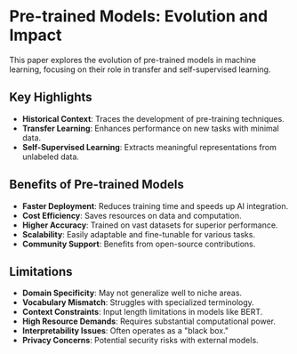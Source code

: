 # Pre-trained Models: Evolution and Impact

This paper explores the evolution of pre-trained models in machine learning, focusing on their role in transfer and self-supervised learning.

## Key Highlights

- **Historical Context**: Traces the development of pre-training techniques.
- **Transfer Learning**: Enhances performance on new tasks with minimal data.
- **Self-Supervised Learning**: Extracts meaningful representations from unlabeled data.

## Benefits of Pre-trained Models

- **Faster Deployment**: Reduces training time and speeds up AI integration.
- **Cost Efficiency**: Saves resources on data and computation.
- **Higher Accuracy**: Trained on vast datasets for superior performance.
- **Scalability**: Easily adaptable and fine-tunable for various tasks.
- **Community Support**: Benefits from open-source contributions.

## Limitations

- **Domain Specificity**: May not generalize well to niche areas.
- **Vocabulary Mismatch**: Struggles with specialized terminology.
- **Context Constraints**: Input length limitations in models like BERT.
- **High Resource Demands**: Requires substantial computational power.
- **Interpretability Issues**: Often operates as a "black box."
- **Privacy Concerns**: Potential security risks with external models.

